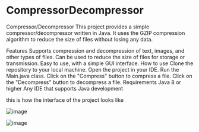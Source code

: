 # CompressorDecompressor
Compressor/Decompressor This project provides a simple compressor/decompressor written in Java. It uses the GZIP compression algorithm to reduce the size of files without losing any data.

Features Supports compression and decompression of text, images, and other types of files. Can be used to reduce the size of files for storage or transmission. Easy to use, with a simple GUI interface. How to use Clone the repository to your local machine. Open the project in your IDE. Run the Main.java class. Click on the "Compress" button to compress a file. Click on the "Decompress" button to decompress a file. Requirements Java 8 or higher Any IDE that supports Java development

this is how the interface of the project looks like

![image](https://github.com/pkMAHTOZee/CompressorDecompressor/assets/86905216/42bd9c1d-b7d3-43dc-bd58-b250f6f98c6e)

![image](https://github.com/pkMAHTOZee/CompressorDecompressor/assets/86905216/e9d62b6b-cfdf-4759-8626-6baee640e4f3)


